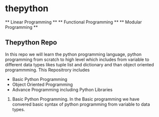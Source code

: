 # thepython
** Linear Programming **
** Functional Programming **
** Modular Programming **

## Thepython Repo
In this repo we will learn the python programming language, python programming from scratch to high level which includes from variable to different data types likes tuple list and dictionary and than object oriented programmming.
This Repositrory includes
- Basic Python Programming
- Object Oriented Programming
- Advance Programming including Python Libraries
1. Basic Python Programming.
    In the Basic programming we have convered basic syntax of python programming from variable to data types.
